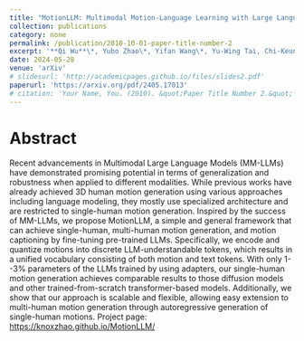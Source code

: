 ```yaml
---
title: "MotionLLM: Multimodal Motion-Language Learning with Large Language Models"
collection: publications
category: none
permalink: /publication/2010-10-01-paper-title-number-2
excerpt: '**Qi Wu**\*, Yubo Zhao\*, Yifan Wang\*, Yu-Wing Tai, Chi-Keung Tang'
date: 2024-05-28
venue: 'arXiv'
# slidesurl: 'http://academicpages.github.io/files/slides2.pdf'
paperurl: 'https://arxiv.org/pdf/2405.17013'
# citation: 'Your Name, You. (2010). &quot;Paper Title Number 2.&quot; <i>Journal 1</i>. 1(2).'
---
```


Abstract
=====
Recent advancements in Multimodal Large Language Models (MM-LLMs) have demonstrated promising potential in terms of generalization and robustness when applied to different modalities. While previous works have already achieved 3D human motion generation using various approaches including language modeling, they mostly use specialized architecture and are restricted to single-human motion generation. Inspired by the success of MM-LLMs, we propose MotionLLM, a simple and general framework that can achieve single-human, multi-human motion generation, and motion captioning by fine-tuning pre-trained LLMs. Specifically, we encode and quantize motions into discrete LLM-understandable tokens, which results in a unified vocabulary consisting of both motion and text tokens. With only 1--3% parameters of the LLMs trained by using adapters, our single-human motion generation achieves comparable results to those diffusion models and other trained-from-scratch transformer-based models. Additionally, we show that our approach is scalable and flexible, allowing easy extension to multi-human motion generation through autoregressive generation of single-human motions. Project page: https://knoxzhao.github.io/MotionLLM/